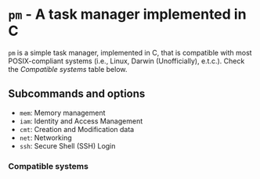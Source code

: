 # `pm` - A task manager implemented in C

`pm` is a simple task manager, implemented in C, that is compatible with most POSIX-compliant systems (i.e., Linux, Darwin (Unofficially), e.t.c.). Check the *Compatible systems* table below. 

## Subcommands and options

- `mem`: Memory management
- `iam`: Identity and Access Management
- `cmt`: Creation and Modification data
- `net`: Networking
- `ssh`: Secure Shell (SSH) Login



### Compatible systems
